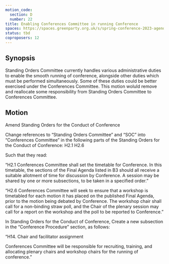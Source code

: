 ```yaml
---
motion_code:
  section: D
  number: 22
title: Enabling Conferences Committee in running Conference
spaces: https://spaces.greenparty.org.uk/s/spring-conference-2023-agenda-forum/?contentId=119493
status: tbd
coproposers: 12
---
```

## Synopsis
Standing Orders Committee currently handles various administrative duties to enable the smooth running of conference, alongside other duties which must be performed simultaneously. Some of these duties could be better exercised under the Conferences Committee. This motion woIuld remove and reallocate some responsibility from Standing Orders Committee to Conferences Committee.

## Motion
Amend Standing Orders for the Conduct of Conference

Change references to “Standing Orders Committee” and “SOC” into “Conferences Committee” in the following parts of the Standing Orders for the Conduct of Conference: H2.1 H2.6

Such that they read:

“H2.1 Conferences Committee shall set the timetable for Conference. In this timetable, the sections of the Final Agenda listed in B3 should all receive a suitable allotment of time for discussion by Conference. A session may be shared by one or more subsections, to be taken in a specified order.”

“H2.6 Conferences Committee will seek to ensure that a workshop is timetabled for each motion it has placed on the published Final Agenda, prior to the motion being debated by Conference. The workshop chair shall call for a non-binding straw poll, and the Chair of the plenary session may call for a report on the workshop and the poll to be reported to Conference.”

In Standing Orders for the Conduct of Conference, Create a new subsection in the “Conference Procedure” section, as follows:

“H14. Chair and facilitator assignment

Conferences Committee will be responsible for recruiting, training, and allocating plenary chairs and workshop chairs for the running of conference.”
